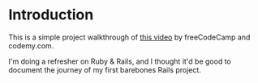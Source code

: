 # Introduction

This is a simple project walkthrough of [this video](https://www.youtube.com/watch?v=fmyvWz5TUWg&list=TLPQMjUwNTIwMjK15-psuHv79w&index=2) by freeCodeCamp and codemy.com.

I'm doing a refresher on Ruby & Rails, and I thought it'd be good to document the journey of my first barebones Rails project.
